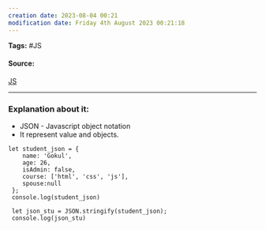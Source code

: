 ```yaml
---
creation date: 2023-08-04 00:21
modification date: Friday 4th August 2023 00:21:18
---
```


**Tags:** #JS 

#### Source:
[JS](https://javascript.info/json)

--------------------------------------

### Explanation about it:

* JSON - Javascript object notation 
* It represent value and objects.

```
let student_json = {
	name: 'Gokul',
	age: 26,
	isAdmin: false,
	course: ['html', 'css', 'js'],
	spouse:null
 };
 console.log(student_json)
 
 let json_stu = JSON.stringify(student_json);
 console.log(json_stu)
```

